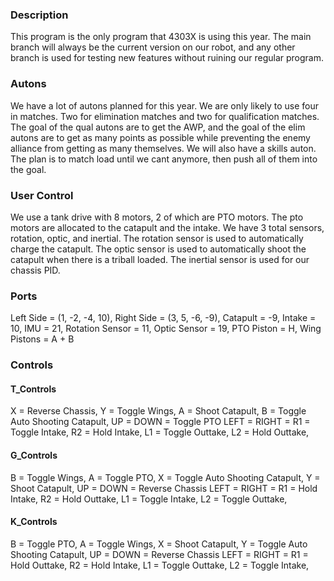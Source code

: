 ### Description
This program is the only program that 4303X is using this year. The main branch will always be the current version on our robot, and any other branch is used for testing new features without ruining our regular program.

### Autons
We have a lot of autons planned for this year. We are only likely to use four in matches. Two for elimination matches and two for qualification matches. The goal of the qual autons are to get the AWP, and the goal of the elim autons are to get as many points as possible while preventing the enemy alliance from getting as many themselves. We will also have a skills auton. The plan is to match load until we cant anymore, then push all of them into the goal. 

### User Control
We use a tank drive with 8 motors, 2 of which are PTO motors. The pto motors are allocated to the catapult and the intake. We have 3 total sensors, rotation, optic, and inertial. The rotation sensor is used to automatically charge the catapult. The optic sensor is used to automatically shoot the catapult when there is a triball loaded. The inertial sensor is used for our chassis PID.

### Ports
Left Side = (1, -2, -4, 10),
Right Side = (3, 5, -6, -9),
Catapult = -9,
Intake = 10,
IMU = 21,
Rotation Sensor = 11,
Optic Sensor = 19,
PTO Piston = H,
Wing Pistons = A + B

### Controls

#### T_Controls
X = Reverse Chassis,
Y = Toggle Wings,
A = Shoot Catapult,
B = Toggle Auto Shooting Catapult,
UP = 
DOWN = Toggle PTO
LEFT = 
RIGHT = 
R1 = Toggle Intake,
R2 = Hold Intake,
L1 = Toggle Outtake,
L2 = Hold Outtake,

#### G_Controls
B = Toggle Wings,
A = Toggle PTO,
X = Toggle Auto Shooting Catapult,
Y = Shoot Catapult,
UP = 
DOWN = Reverse Chassis
LEFT = 
RIGHT = 
R1 = Hold Intake,
R2 = Hold Outtake,
L1 = Toggle Intake,
L2 = Toggle Outtake,

#### K_Controls
B = Toggle PTO,
A = Toggle Wings,
X = Shoot Catapult,
Y = Toggle Auto Shooting Catapult,
UP = 
DOWN = Reverse Chassis
LEFT = 
RIGHT = 
R1 = Hold Outtake,
R2 = Hold Intake,
L1 = Toggle Outtake,
L2 = Toggle Intake,